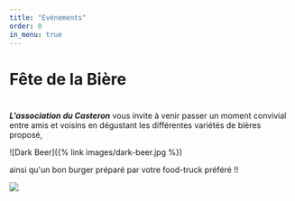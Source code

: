 ```yaml
---
title: "Evènements"
order: 0
in_menu: true
---
```

## <h1>Fête de la Bière<h1>

**_L'association du Casteron_** vous invite à venir passer un moment convivial entre amis et voisins en dégustant les différentes variétés de bières proposé,

![Dark Beer]({% link images/dark-beer.jpg %})

ainsi qu'un bon burger préparé par votre food-truck préféré !!

<img src="https://img.freepik.com/photos-gratuite/burger-gastronomique-grille-fromage-tomate-oignon-frites-genere-par-intelligence-artificielle_25030-63181.jpg?size=626&ext=jpg&ga=GA1.1.2008272138.1720483200&semt=sph"> 